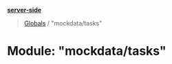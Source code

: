 **[server-side](../README.md)**

> [Globals](../globals.md) / "mockdata/tasks"

# Module: "mockdata/tasks"
